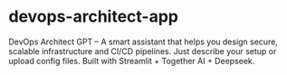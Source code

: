 # devops-architect-app
DevOps Architect GPT – A smart assistant that helps you design secure, scalable infrastructure and CI/CD pipelines. Just describe your setup or upload config files. Built with Streamlit + Together AI + Deepseek.

